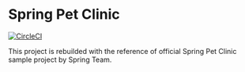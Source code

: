 # Spring Pet Clinic
[![CircleCI](https://circleci.com/gh/the-pragmatic-programmer/abdul-spring-pet-clinic.svg?style=svg)](https://circleci.com/gh/the-pragmatic-programmer/abdul-spring-pet-clinic)

This project is rebuilded with the reference of official Spring Pet Clinic sample project by Spring Team. 